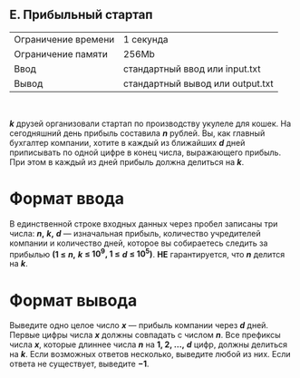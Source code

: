 ## E. Прибыльный стартап

|                     |           |
|---------------------|-----------|
| Ограничение времени | 1 секунда |
| Ограничение памяти  | 256Mb      |
| Ввод                | стандартный ввод или input.txt  |
| Вывод               | стандартный вывод или output.txt |

<br>

***k*** друзей организовали стартап по производству укулеле для кошек. На сегодняшний день прибыль составила ***n*** рублей. Вы, как главный бухгалтер компании, хотите в каждый из ближайших ***d*** дней приписывать по одной цифре в конец числа, выражающего прибыль. При этом в каждый из дней прибыль должна делиться на ***k***.
# Формат ввода

В единственной строке входных данных через пробел записаны три числа: <b><i>n</i></b>**,** <b><i>k</i></b>**,** ***d*** — изначальная прибыль, количество учредителей компании и количество дней, которое вы собираетесь следить за прибылью **(1 ≤** <b><i>n</i></b>**,** <b><i>k</i></b> **≤ 10<sup>9</sup>, 1 ≤** ***d*** **≤ 10<sup>5</sup>)**. **НЕ** гарантируется, что ***n*** делится на ***k***.

# Формат вывода

Выведите одно целое число ***x*** — прибыль компании через ***d*** дней. Первые цифры числа ***x*** должны совпадать с числом ***n***. Все префиксы числа ***x***, которые длиннее числа ***n*** на **1, 2, …,** ***d*** цифр, должны делиться на ***k***. Если возможных ответов несколько, выведите любой из них. Если ответа не существует, выведите **−1**.

